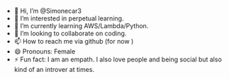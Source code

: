 - 👋 Hi, I’m @Simonecar3
- 👀 I’m interested in perpetual learning.
- 🌱 I’m currently learning AWS/Lambda/Python.
- 💞️ I’m looking to collaborate on coding.
- 📫 How to reach me via github (for now )
- 😄 Pronouns: Female
- ⚡ Fun fact: I am an empath. I also love people and being social but also kind of an introver at times.

<!---
Simonecar3/Simonecar3 is a ✨ special ✨ repository because its `README.md` (this file) appears on your GitHub profile.
You can click the Preview link to take a look at your changes.
--->
